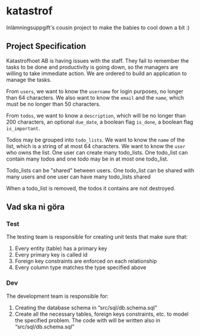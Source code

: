 # katastrof
Inlämningsuppgift's cousin project to make the babies to cool down a bit :)

## Project Specification
Katastrofhoet AB is having issues with the staff. They fail to remember the tasks to be done and
productivity is going down, so the managers are willing to take immediate action. We are ordered
to build an application to manage the tasks.

From `users`, we want to know the `username` for login purposes, no longer than 64
characters. We also want to know the `email` and the `name`, which must be no longer than 50
characters.

From `todos`, we want to know a `description`, which will be no longer than 200 characters, an
optional `due_date`, a boolean flag `is_done`, a boolean flag `is_important`.

Todos may be grouped into `todo_lists`. We want to know the `name` of the list, which is a
string of at most 64 characters. We want to know the `user` who owns the list. One user can
create many todo_lists. One todo_list can contain many todos and one todo may be in at
most one todo_list.

Todo_lists can be "shared" between users. One todo_list can be shared with many users and
one user can have many todo_lists shared

When a todo_list is removed, the todos it contains are not destroyed.

## Vad ska ni göra

### Test
The testing team is responsible for creating unit tests that make sure that:
1. Every entity (table) has a primary key
2. Every primary key is called id
3. Foreign key constraints are enforced on each relationship
4. Every column type matches the type specified above

### Dev
The development team is responsible for:
1. Creating the database schema in “src/sql/db.schema.sql”
2. Create all the necessary tables, foreign	keys constraints, etc. to model the specified problem. The code	with will 
be written also in “src/sql/db.schema.sql”
